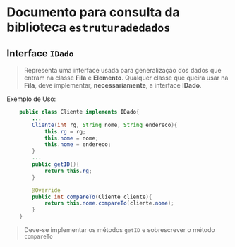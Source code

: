 # Documento para consulta da biblioteca `estruturadedados`

## Interface `IDado`

>Representa uma interface usada para generalização dos dados que entram na classe **Fila** e **Elemento**. Qualquer classe que queira usar na **Fila**, deve implementar, **necessariamente**, a interface **IDado**.

Exemplo de Uso:

```java
    public class Cliente implements IDado{
        ...
        Cliente(int rg, String nome, String endereco){
            this.rg = rg;
            this.nome = nome;
            this.nome = endereco;
        }
        ...
        public getID(){
            return this.rg;
        }

        @Override
        public int compareTo(Cliente cliente){
            return this.nome.compareTo(cliente.nome);
        }
    }
```

>Deve-se implementar os métodos `getID` e sobrescrever o método `compareTo`